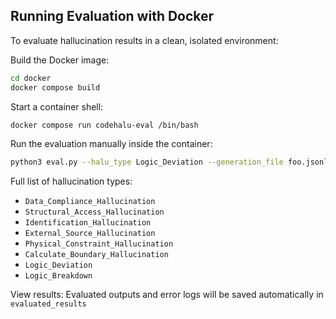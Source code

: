 ## Running Evaluation with Docker

To evaluate hallucination results in a clean, isolated environment:

Build the Docker image:
```bash
cd docker
docker compose build
```

Start a container shell:
```bash
docker compose run codehalu-eval /bin/bash
```

Run the evaluation manually inside the container:

```bash
python3 eval.py --halu_type Logic_Deviation --generation_file foo.jsonl
```

Full list of hallucination types: 
- `Data_Compliance_Hallucination`
- `Structural_Access_Hallucination`
- `Identification_Hallucination`
- `External_Source_Hallucination`
- `Physical_Constraint_Hallucination`
- `Calculate_Boundary_Hallucination`
- `Logic_Deviation`
- `Logic_Breakdown`

View results:
Evaluated outputs and error logs will be saved automatically in
`evaluated_results`
